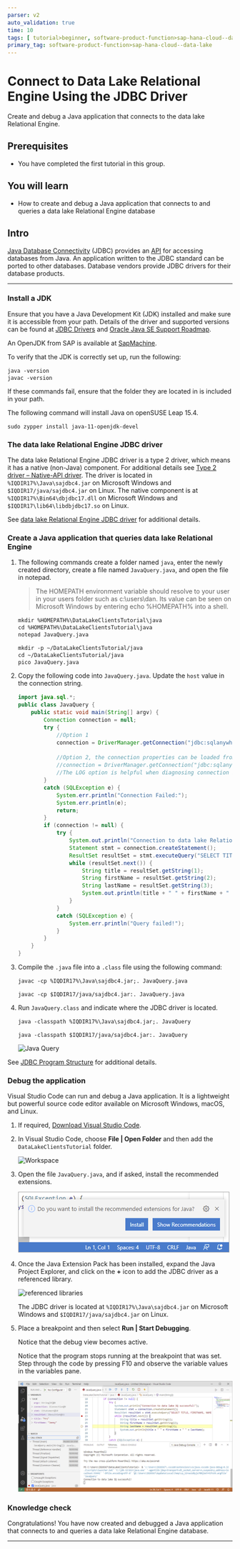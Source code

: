 ```yaml
---
parser: v2
auto_validation: true
time: 10
tags: [ tutorial>beginner, software-product-function>sap-hana-cloud--data-lake, software-product>sap-hana-cloud, programming-tool>java]
primary_tag: software-product-function>sap-hana-cloud--data-lake
---
```


# Connect to Data Lake Relational Engine Using the JDBC Driver
<!-- description --> Create and debug a Java application that connects to the data lake Relational Engine.

## Prerequisites
 - You have completed the first tutorial in this group.

## You will learn
  - How to create and debug a Java application that connects to and queries a data lake Relational Engine database

## Intro
[Java Database Connectivity](https://en.wikipedia.org/wiki/Java_Database_Connectivity) (JDBC) provides an [API](https://docs.oracle.com/javase/8/docs/technotes/guides/jdbc/) for accessing databases from Java. An application written to the JDBC standard can be ported to other databases. Database vendors provide JDBC drivers for their database products.

---

### Install a JDK
Ensure that you have a Java Development Kit (JDK) installed and make sure it is accessible from your path. Details of the driver and supported versions can be found at [JDBC Drivers](https://help.sap.com/viewer/a894a54d84f21015b142ffe773888f8c/latest/en-US/3bd02ce86c5f101482b78476939fb83a.html) and [Oracle Java SE Support Roadmap](https://www.oracle.com/java/technologies/java-se-support-roadmap.html).

An OpenJDK from SAP is available at [SapMachine](https://sap.github.io/SapMachine/#download).

To verify that the JDK is correctly set up, run the following:

```Shell
java -version
javac -version
```

If these commands fail, ensure that the folder they are located in is included in your path.  

The following command will install Java on openSUSE Leap 15.4.

```Shell (Linux)
sudo zypper install java-11-openjdk-devel
```


### The data lake Relational Engine JDBC driver
The data lake Relational Engine JDBC driver is a type 2 driver, which means it has a native (non-Java) component. For additional details see [Type 2 driver – Native-API driver](https://en.wikipedia.org/wiki/JDBC_driver#Type_2_driver_%E2%80%93_Native-API_driver). The driver is located in `%IQDIR17%\Java\sajdbc4.jar` on Microsoft Windows and `$IQDIR17/java/sajdbc4.jar` on Linux.  The native component is at `%IQDIR17%\Bin64\dbjdbc17.dll` on Microsoft Windows and `$IQDIR17\lib64\libdbjdbc17.so` on Linux.

See [data lake Relational Engine JDBC driver](https://help.sap.com/docs/hana-cloud-data-lake/developer-guide-for-data-lake-relational-engine/jdbc-drivers) for additional details.


### Create a Java application that queries data lake Relational Engine
1. The following commands create a folder named `java`, enter the newly created directory, create a file named `JavaQuery.java`, and open the file in notepad.

    >The HOMEPATH environment variable should resolve to your user in your users folder such as c:\users\dan.  Its value can be seen on Microsoft Windows by entering echo %HOMEPATH% into a shell.

    ```Shell (Microsoft Windows)
    mkdir %HOMEPATH%\DataLakeClientsTutorial\java
    cd %HOMEPATH%\DataLakeClientsTutorial\java
    notepad JavaQuery.java
    ```

    ```Shell (Linux)
    mkdir -p ~/DataLakeClientsTutorial/java
    cd ~/DataLakeClientsTutorial/java
    pico JavaQuery.java
    ```

2. Copy the following code into `JavaQuery.java`. Update the `host` value in the connection string.

    ```Java
    import java.sql.*;
    public class JavaQuery {
        public static void main(String[] argv) {
            Connection connection = null;
            try {
                //Option 1
                connection = DriverManager.getConnection("jdbc:sqlanywhere:uid=USER1;pwd=Password1;Host=XXXXXXXX-XXXX-XXXX-XXXX-XXXXXXXXXXX.iq.hdl.trial-XXXX.hanacloud.ondemand.com:443;ENC='TLS{tls_type=rsa;direct=yes}'");

                //Option 2, the connection properties can be loaded from an ODBC datasource.
                //connection = DriverManager.getConnection("jdbc:sqlanywhere:DSN=HC_HDL_Trial;LOG=myLog.log");  
                //The LOG option is helpful when diagnosing connection issues.
            }
            catch (SQLException e) {
                System.err.println("Connection Failed:");
                System.err.println(e);
                return;
            }
            if (connection != null) {
                try {
                    System.out.println("Connection to data lake Relational Engine successful!");
                    Statement stmt = connection.createStatement();
                    ResultSet resultSet = stmt.executeQuery("SELECT TITLE, FIRSTNAME, NAME FROM HOTEL.CUSTOMER;");
                    while (resultSet.next()) {
                        String title = resultSet.getString(1);
                        String firstName = resultSet.getString(2);
                        String lastName = resultSet.getString(3);
                        System.out.println(title + " " + firstName + " " + lastName);
                    }
                }
                catch (SQLException e) {
                    System.err.println("Query failed!");
                }
            }
        }
    }
    ```

3. Compile the `.java` file into a `.class` file using the following command:

    ```Shell (Microsoft Windows)
    javac -cp %IQDIR17%\Java\sajdbc4.jar;. JavaQuery.java
    ```  
    ```Shell (Linux)
    javac -cp $IQDIR17/java/sajdbc4.jar:. JavaQuery.java
    ```  

4. Run `JavaQuery.class` and indicate where the JDBC driver is located.  

    ```Shell (Microsoft Windows)
    java -classpath %IQDIR17%\Java\sajdbc4.jar;. JavaQuery
    ```  
    ```Shell (Linux)
    java -classpath $IQDIR17/java/sajdbc4.jar:. JavaQuery
    ```  

    ![Java Query](jdbc-query.png)

See [JDBC Program Structure](https://help.sap.com/viewer/a894a54d84f21015b142ffe773888f8c/latest/en-US/3bd5a89b6c5f1014ad1bae9e04645f43.html) for additional details.  

### Debug the application
Visual Studio Code can run and debug a Java application. It is a lightweight but powerful source code editor available on Microsoft Windows, macOS, and Linux.

1. If required, [Download Visual Studio Code](https://code.visualstudio.com/Download).

2. In Visual Studio Code, choose **File | Open Folder** and then add the `DataLakeClientsTutorial` folder.

    ![Workspace](workspace.png)

3. Open the file `JavaQuery.java`, and if asked, install the recommended extensions.

    ![Java extensions](extensions.png)

4. Once the Java Extension Pack has been installed, expand the Java Project Explorer, and click on the **+** icon to add the JDBC driver as a referenced library.

    ![referenced libraries](ref-libraries.png)

    The JDBC driver is located at `%IQDIR17%\Java\sajdbc4.jar` on Microsoft Windows and `$IQDIR17/java/sajdbc4.jar` on Linux.

5. Place a breakpoint and then select **Run | Start Debugging**.  

    Notice that the debug view becomes active.  

    Notice that the program stops running at the breakpoint that was set. Step through the code by pressing F10 and observe the variable values in the variables pane.

    ![VS Code Debugging](debugging.png)

### Knowledge check
Congratulations! You have now created and debugged a Java application that connects to and queries a data lake Relational Engine database.

---
